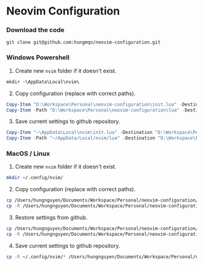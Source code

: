 # Neovim Configuration

### Download the code

```git
git clone git@github.com:hungmqn/neovim-configuration.git
```

### Windows Powershell

1. Create new `nvim` folder if it doesn't exist.

```powershell
mkdir ~\AppData\Local\nvim\
```

2. Copy configuration (replace with correct paths).

```powershell
Copy-Item "D:\Workspace\Personal\neovim-configuration\init.lua" -Destination "~\AppData\Local\nvim\init.lua"
Copy-Item -Path "D:\Workspace\Personal\neovim-configuration\lua" -Destination "~/AppData/Local/nvim/lua" -Recurse
```

3. Save current settings to github repository.

```powershell
Copy-Item "~\AppData\Local\nvim\init.lua" -Destination "D:\Workspace\Personal\neovim-configuration\init.lua"
Copy-Item -Path "~/AppData/Local/nvim/lua" -Destination "D:\Workspace\Personal\neovim-configuration\lua" -Recurse
```

### MacOS / Linux

1. Create new `nvim` folder if it doesn't exist.

```zsh
mkdir ~/.config/nvim/
```

2. Copy configuration (replace with correct paths).

```zsh
cp /Users/hungnguyen/Documents/Workspace/Personal/neovim-configuration/init.lua ~/.config/nvim/init.lua
cp -R /Users/hungnguyen/Documents/Workspace/Personal/neovim-configuration/lua ~/.config/nvim/lua
```

3. Restore settings from github.

```zsh
cp /Users/hungnguyen/Documents/Workspace/Personal/neovim-configuration/init.lua ~/.config/nvim/init.lua
cp -R /Users/hungnguyen/Documents/Workspace/Personal/neovim-configuration/lua/* ~/.config/nvim/lua/
```

4. Save current settings to github repository.

```zsh
cp -R ~/.config/nvim/* /Users/hungnguyen/Documents/Workspace/Personal/neovim-configuration/
```
